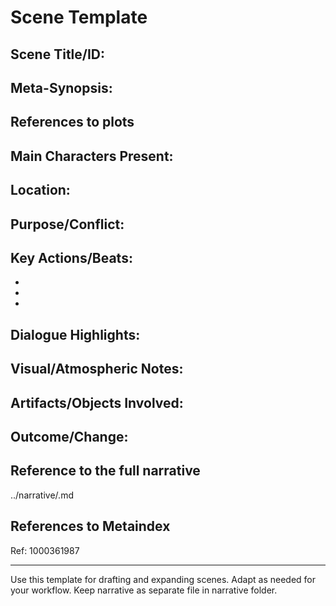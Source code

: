 # Scene Template

## Scene Title/ID:

## Meta-Synopsis:

## References to plots

## Main Characters Present:

## Location:

## Purpose/Conflict:

## Key Actions/Beats:
- 
- 
- 

## Dialogue Highlights:

## Visual/Atmospheric Notes:

## Artifacts/Objects Involved:

## Outcome/Change:

## Reference to the full narrative
../narrative/<scene>.md

## References to Metaindex
Ref: 1000361987

---
Use this template for drafting and expanding scenes. Adapt as needed for your workflow. Keep narrative as separate file in narrative folder.
